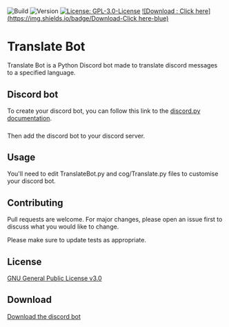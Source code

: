 #####
![Build](https://img.shields.io/badge/Build-Passed-green)
![Version](https://img.shields.io/badge/Version-1.2-red)
[![License: GPL-3.0-License](https://img.shields.io/badge/License-GPL--3.0--License-yellow)](https://opensource.org/licenses/GPL-3.0)
[![Download : Click here](https://img.shields.io/badge/Download-Click here-blue)](https://github.com/CerfMetal/TranslateBot/archive/refs/heads/main.zip)

# Translate Bot

Translate Bot is a Python Discord bot made to translate discord messages to a specified language.

## Discord bot

To create your discord bot, you can follow this link to the [discord.py documentation](https://discordpy.readthedocs.io/en/latest/discord.html).
#####
Then add the discord bot to your discord server.

## Usage

You'll need to edit TranslateBot.py and cog/Translate.py files to customise your discord bot.

## Contributing
Pull requests are welcome. For major changes, please open an issue first to discuss what you would like to change.

Please make sure to update tests as appropriate.

## License
[GNU General Public License v3.0](https://opensource.org/licenses/GPL-3.0)

## Download
[Download the discord bot](https://github.com/CerfMetal/TranslateBot/archive/refs/heads/main.zip)
